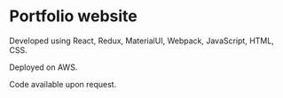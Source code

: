 # Portfolio website

Developed using React, Redux, MaterialUI, Webpack, JavaScript, HTML, CSS. 

Deployed on AWS.

Code available upon request.
